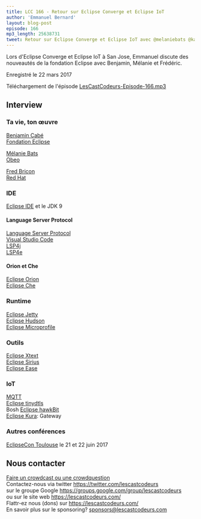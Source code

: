 ```yaml
---
title: LCC 166 - Retour sur Eclipse Converge et Eclipse IoT
author: 'Emmanuel Bernard'
layout: blog-post
episode: 166
mp3_length: 25638731
tweet: Retour sur Eclipse Converge et Eclipse IoT avec @melaniebats @kartben et @fbricon
---
```

Lors d'Eclipse Converge et Eclipse IoT à San Jose, Emmanuel discute des nouveautés de la fondation Eclipse avec Benjamin, Mélanie et Frédéric.

Enregistré le 22 mars 2017

Téléchargement de l'épisode [LesCastCodeurs-Episode-166.mp3](http://traffic.libsyn.com/lescastcodeurs/LesCastCodeurs-Episode-166.mp3)

##  Interview

### Ta vie, ton œuvre

[Benjamin Cabé](https://twitter.com/kartben)  
[Fondation Eclipse](https://eclipse.org)

[Mélanie Bats](https://twitter.com/melaniebats)  
[Obeo](https://www.obeo.fr)  

[Fred Bricon](https://twitter.com/fbricon)  
[Red Hat](http://www.redhat.com)  

### IDE

[Eclipse IDE](https://www.eclipse.org/ide/) et le JDK 9

####  Language Server Protocol

[Language Server Protocol](https://github.com/Microsoft/language-server-protocol)  
[Visual Studio Code](https://code.visualstudio.com)  
[LSP4j](https://projects.eclipse.org/projects/technology.lsp4j)  
[LSP4e](https://projects.eclipse.org/projects/technology.lsp4e)  

#### Orion et Che

[Eclipse Orion](https://projects.eclipse.org/projects/ecd.orion)  
[Eclipse Che](https://eclipse.org/che/)  

### Runtime

[Eclipse Jetty](http://www.eclipse.org/jetty/)  
[Eclipse Hudson](http://www.eclipse.org/hudson/)  
[Eclipse Microprofile](https://projects.eclipse.org/projects/technology.microprofile)  

### Outils

[Eclipse Xtext](http://www.eclipse.org/Xtext/)  
[Eclipse Sirius](http://www.eclipse.org/sirius/)  
[Eclipse Ease](http://www.eclipse.org/ease/)  


### IoT

[MQTT](http://mqtt.org)  
[Eclipse tinydtls](https://projects.eclipse.org/proposals/tinydtls)  
Bosh [Eclipse hawkBit](http://projects.eclipse.org/projects/iot.hawkbit)  
[Eclipse Kura](https://www.eclipse.org/kura/): Gateway  

### Autres conférences

[EclipseCon Toulouse](https://www.eclipsecon.org/france2017/) le 21 et 22 juin 2017  

## Nous contacter

[Faire un crowdcast ou une crowdquestion](https://lescastcodeurs.com/crowdcasting/)  
Contactez-nous via twitter <https://twitter.com/lescastcodeurs>  
sur le groupe Google <https://groups.google.com/group/lescastcodeurs>  
ou sur le site web <https://lescastcodeurs.com/>  
Flattr-ez nous (dons) sur <https://lescastcodeurs.com/>  
En savoir plus sur le sponsoring? sponsors@lescastcodeurs.com  
